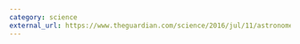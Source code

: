 ```yaml
---
category: science
external_url: https://www.theguardian.com/science/2016/jul/11/astronomers-discover-distant-dwarf-planet-beyond-neptune-2015-rr245
---
```

